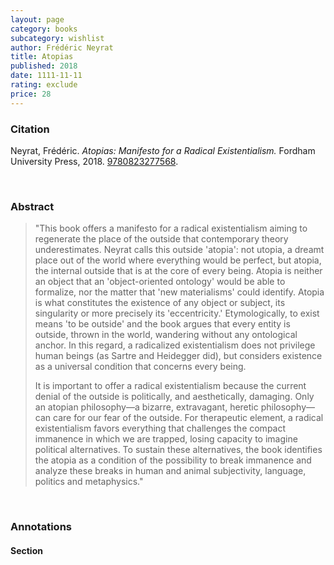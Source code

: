 ```yaml
---
layout: page
category: books
subcategory: wishlist
author: Frédéric Neyrat
title: Atopias
published: 2018
date: 1111-11-11
rating: exclude
price: 28
---
```


### Citation

Neyrat, Frédéric. *Atopias: Manifesto for a Radical Existentialism.* Fordham University Press, 2018. [9780823277568](https://www.fordhampress.com/9780823277568/atopias/).

<br>

### Abstract

> "This book offers a manifesto for a radical existentialism aiming to regenerate the place of the outside that contemporary theory underestimates. Neyrat calls this outside 'atopia': not utopia, a dreamt place out of the world where everything would be perfect, but atopia, the internal outside that is at the core of every being. Atopia is neither an object that an 'object-oriented ontology' would be able to formalize, nor the matter that 'new materialisms' could identify. Atopia is what constitutes the existence of any object or subject, its singularity or more precisely its 'eccentricity.' Etymologically, to exist means 'to be outside' and the book argues that every entity is outside, thrown in the world, wandering without any ontological anchor. In this regard, a radicalized existentialism does not privilege human beings (as Sartre and Heidegger did), but considers existence as a universal condition that concerns every being.
>
> It is important to offer a radical existentialism because the current denial of the outside is politically, and aesthetically, damaging. Only an atopian philosophy—a bizarre, extravagant, heretic philosophy—can care for our fear of the outside. For therapeutic element, a radical existentialism favors everything that challenges the compact immanence in which we are trapped, losing capacity to imagine political alternatives. To sustain these alternatives, the book identifies the atopia as a condition of the possibility to break immanence and analyze these breaks in human and animal subjectivity, language, politics and metaphysics."

<br>

### Annotations

#### Section

<br>
